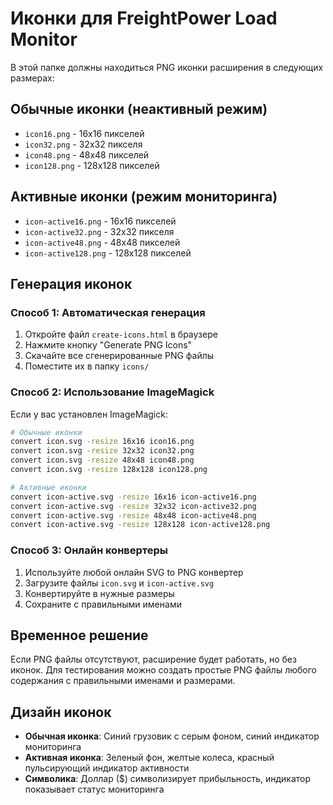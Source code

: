 # Иконки для FreightPower Load Monitor

В этой папке должны находиться PNG иконки расширения в следующих размерах:

## Обычные иконки (неактивный режим)
- `icon16.png` - 16x16 пикселей
- `icon32.png` - 32x32 пикселя
- `icon48.png` - 48x48 пикселей
- `icon128.png` - 128x128 пикселей

## Активные иконки (режим мониторинга)
- `icon-active16.png` - 16x16 пикселей
- `icon-active32.png` - 32x32 пикселя
- `icon-active48.png` - 48x48 пикселей
- `icon-active128.png` - 128x128 пикселей

## Генерация иконок

### Способ 1: Автоматическая генерация
1. Откройте файл `create-icons.html` в браузере
2. Нажмите кнопку "Generate PNG Icons"
3. Скачайте все сгенерированные PNG файлы
4. Поместите их в папку `icons/`

### Способ 2: Использование ImageMagick
Если у вас установлен ImageMagick:

```bash
# Обычные иконки
convert icon.svg -resize 16x16 icon16.png
convert icon.svg -resize 32x32 icon32.png
convert icon.svg -resize 48x48 icon48.png
convert icon.svg -resize 128x128 icon128.png

# Активные иконки
convert icon-active.svg -resize 16x16 icon-active16.png
convert icon-active.svg -resize 32x32 icon-active32.png
convert icon-active.svg -resize 48x48 icon-active48.png
convert icon-active.svg -resize 128x128 icon-active128.png
```

### Способ 3: Онлайн конвертеры
1. Используйте любой онлайн SVG to PNG конвертер
2. Загрузите файлы `icon.svg` и `icon-active.svg`
3. Конвертируйте в нужные размеры
4. Сохраните с правильными именами

## Временное решение

Если PNG файлы отсутствуют, расширение будет работать, но без иконок. Для тестирования можно создать простые PNG файлы любого содержания с правильными именами и размерами.

## Дизайн иконок

- **Обычная иконка**: Синий грузовик с серым фоном, синий индикатор мониторинга
- **Активная иконка**: Зеленый фон, желтые колеса, красный пульсирующий индикатор активности
- **Символика**: Доллар ($) символизирует прибыльность, индикатор показывает статус мониторинга